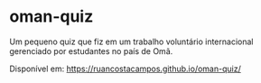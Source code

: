 # oman-quiz

Um pequeno quiz que fiz em um trabalho voluntário internacional gerenciado por estudantes no país de Omã.

Disponível em: https://ruancostacampos.github.io/oman-quiz/
